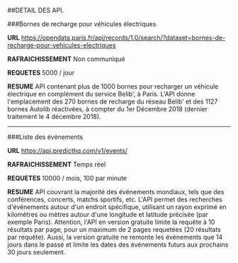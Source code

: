 ##DETAIL DES API.


###Bornes de recharge pour véhicules électriques

**URL**
https://opendata.paris.fr/api/records/1.0/search/?dataset=bornes-de-recharge-pour-vehicules-electriques

**RAFRAICHISSEMENT**
Non communiqué 

**REQUETES**
5000 / jour 

**RESUME**
API contenant plus de 1000 bornes pour recharger un véhicule électrique en complément du service Belib', à Paris. L'API donne l'emplacement des 270 bornes de recharge du réseau Belib' et des 1127 bornes Autolib réactivées, à compter du 1er Décembre 2018 (dernier traitement le 4 décembre 2018).

---------------------------------------------------------------------------------------

###Liste des événements

**URL**
https://api.predicthq.com/v1/events/

**RAFRAICHISSEMENT**
Temps réel 

**REQUETES**
10000 / mois, 100 par minute

**RESUME**
API couvrant la majorité des événements mondiaux, tels que des conférences, concerts, matchs sportifs, etc. L'API permet des recherches d'événements autour d'un endroit spécifique, utilisant un rayon exprimé en kilomètres ou mètres autour d'une longitude et latitude précisée (par exemple Paris).
Attention, l'API en version gratuite limite la requête à 10 résultats par page, pour un maximum de 2 pages requetées (20 résultats par requête). Aussi, la version gratuite ne remonte les événements que 14 jours dans le passé et limite les dates des événements futurs aux prochains 30 jours seulement. 
